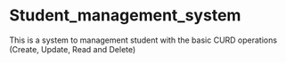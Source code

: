 # Student_management_system
This is a system to management student with the basic CURD operations (Create, Update, Read and Delete)
